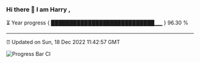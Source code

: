 ### Hi there 👋 I am Harry , 

⏳ Year progress { ████████████████████████████▁▁ } 96.30 %

---

⏰ Updated on Sun, 18 Dec 2022 11:42:57 GMT

![Progress Bar CI](https://github.com/duykhang68/duykhang68/workflows/Progress%20Bar%20CI/badge.svg)
